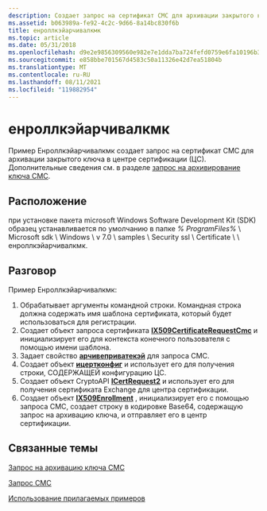 ```yaml
---
description: Создает запрос на сертификат CMC для архивации закрытого ключа в центре сертификации (ЦС).
ms.assetid: b063989a-fe92-4c2c-9d66-8a14bc830f6b
title: енроллкэйарчивалкмк
ms.topic: article
ms.date: 05/31/2018
ms.openlocfilehash: d9e2e9856309560e982e7e1dda7ba724fefd0759e6fa10196b321eb66947cf64
ms.sourcegitcommit: e858bbe701567d4583c50a11326e42d7ea51804b
ms.translationtype: MT
ms.contentlocale: ru-RU
ms.lasthandoff: 08/11/2021
ms.locfileid: "119882954"
---
```

# <a name="enrollkeyarchivalcmc"></a>енроллкэйарчивалкмк

Пример Енроллкэйарчивалкмк создает запрос на сертификат CMC для архивации закрытого ключа в центре сертификации (ЦС). Дополнительные сведения см. в разделе [запрос на архивирование ключа CMC](cmc-key-archival-request.md).

## <a name="location"></a>Расположение

при установке пакета microsoft Windows Software Development Kit (SDK) образец устанавливается по умолчанию в папке *% ProgramFiles%* \\ Microsoft sdk \\ Windows \\ v 7.0 \\ samples \\ Security ssl \\ Certificate \\ \\ енроллкэйарчивалкмк.

## <a name="discussion"></a>Разговор

Пример Енроллкэйарчивалкмк:

1.  Обрабатывает аргументы командной строки. Командная строка должна содержать имя шаблона сертификата, который будет использоваться для регистрации.
2.  Создает объект запроса сертификата [**IX509CertificateRequestCmc**](/windows/desktop/api/CertEnroll/nn-certenroll-ix509certificaterequestcmc) и инициализирует его для контекста конечного пользователя с помощью имени шаблона.
3.  Задает свойство [**арчивеприватекэй**](/windows/desktop/api/CertEnroll/nf-certenroll-ix509certificaterequestcmc-get_archiveprivatekey) для запроса CMC.
4.  Создает объект [**ицертконфиг**](/windows/desktop/api/certcli/nn-certcli-icertconfig) и использует его для получения строки, СОДЕРЖАЩЕЙ конфигурацию ЦС.
5.  Создает объект CryptoAPI [**ICertRequest2**](/windows/desktop/api/certcli/nn-certcli-icertrequest2) и использует его для получения сертификата Exchange для центра сертификации.
6.  Создает объект [**IX509Enrollment**](/windows/desktop/api/CertEnroll/nn-certenroll-ix509enrollment) , инициализирует его с помощью запроса CMC, создает строку в кодировке Base64, содержащую запрос на архивацию ключа, и отправляет его в центр сертификации.

## <a name="related-topics"></a>Связанные темы

<dl> <dt>

[Запрос на архивацию ключа CMC](cmc-key-archival-request.md)
</dt> <dt>

[Запрос CMC](cmc-request.md)
</dt> <dt>

[Использование прилагаемых примеров](using-the-included-samples.md)
</dt> </dl>

 

 
